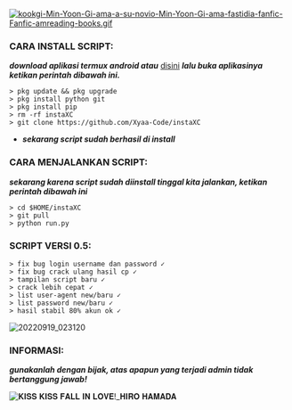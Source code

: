 [![kookgi-Min-Yoon-Gi-ama-a-su-novio-Min-Yoon-Gi-ama-fastidia-fanfic-Fanfic-amreading-books.gif](https://i.postimg.cc/J4bW2V2p/kookgi-Min-Yoon-Gi-ama-a-su-novio-Min-Yoon-Gi-ama-fastidia-fanfic-Fanfic-amreading-books.gif)](https://postimg.cc/YhqVvVkF)


<h3 align="left">CARA INSTALL SCRIPT:</h3>

***download aplikasi termux android atau*** <a href="https://f-droid.org/en/packages/com.termux/">disini</a> ***lalu buka aplikasinya ketikan perintah dibawah ini.***

    > pkg update && pkg upgrade
    > pkg install python git
    > pkg install pip
    > rm -rf instaXC
    > git clone https://github.com/Xyaa-Code/instaXC

- ***sekarang script sudah berhasil di install***

<h3 align="left">CARA MENJALANKAN SCRIPT:</h3>

***sekarang karena script sudah diinstall tinggal kita jalankan, ketikan perintah dibawah ini***

    > cd $HOME/instaXC             
    > git pull       
    > python run.py

<h3 align="left">SCRIPT VERSI 0.5:</h3>

    > fix bug login username dan password ✓
    > fix bug crack ulang hasil cp ✓
    > tampilan script baru ✓
    > crack lebih cepat ✓
    > list user-agent new/baru ✓
    > list password new/baru ✓
    > hasil stabil 80% akun ok ✓

![20220919_023120](https://user-images.githubusercontent.com/109187416/191349510-bfb82339-69c0-49e2-bb8e-36cb237b4fc4.png)

<h3 align="left">INFORMASI:</h3>

***gunakanlah dengan bijak, atas apapun yang terjadi admin tidak bertanggung jawab!***


![𝐊𝐈𝐒𝐒 𝐊𝐈𝐒𝐒 𝐅𝐀𝐋𝐋 𝐈𝐍 𝐋𝐎𝐕𝐄!_𝐇𝐈𝐑𝐎 𝐇𝐀𝐌𝐀𝐃𝐀](https://user-images.githubusercontent.com/109187416/191787656-14ee89a6-4ee5-44cd-8808-5c9df703f62a.gif)
